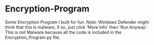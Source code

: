 # Encryption-Program
Some Encryption Program I built for fun.
Note: Windows Defender might think that this is malware, if so, just click 'More Info' then 'Run Anyway'.
This is not Malware because all the code is included in the Encryption_Program.py file.
